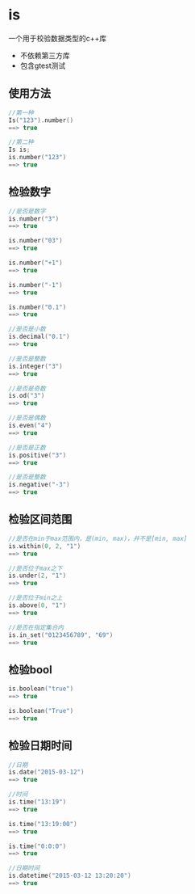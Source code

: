 # is
一个用于校验数据类型的c++库
* 不依赖第三方库
* 包含gtest测试

## 使用方法
```c++
//第一种
Is("123").number()
==> true

//第二种
Is is;
is.number("123")
==> true
```

## 检验数字
```c++
//是否是数字
is.number("3")
==> true

is.number("03")
==> true

is.number("+1")
==> true

is.number("-1")
==> true

is.number("0.1")
==> true

//是否是小数
is.decimal("0.1")
==> true

//是否是整数
is.integer("3")
==> true

//是否是奇数
is.od("3")
==> true

//是否是偶数
is.even("4")
==> true

//是否是正数
is.positive("3")
==> true

//是否是整数
is.negative("-3")
==> true
```

## 检验区间范围
```c++
//是否在min于max范围内，是(min, max)，并不是[min, max]
is.within(0, 2, "1")
==> true

//是否位于max之下
is.under(2, "1")
==> true

//是否位于min之上
is.above(0, "1")
==> true

//是否在指定集合内
is.in_set("0123456789", "69")
==> true
```

## 检验bool
```c++
is.boolean("true")
==> true

is.boolean("True")
==> true
```

## 检验日期时间
```c++
//日期
is.date("2015-03-12")
==> true

//时间
is.time("13:19")
==> true

is.time("13:19:00")
==> true

is.time("0:0:0")
==> true

//日期时间
is.datetime("2015-03-12 13:20:20")
==> true
```

